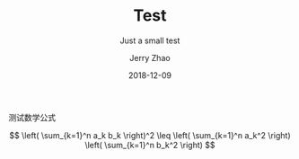 ﻿---
layout:     post
title:      Test
subtitle:   Just a small test
date:       2018-12-09
author:     Jerry Zhao
header-img: img/post-bg-ios9-web.jpg
catalog: true
tags:
    - AI
    - Computer Vision
    - 算法
    - 数学
---


测试数学公式


$$
\left( \sum_{k=1}^n a_k b_k \right)^2 \leq \left( \sum_{k=1}^n a_k^2 \right) \left( \sum_{k=1}^n b_k^2 \right)
$$